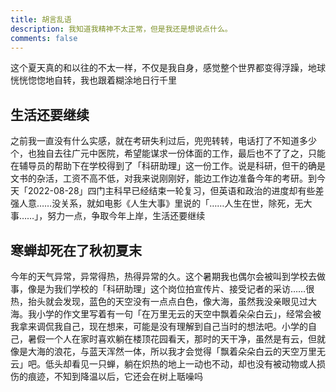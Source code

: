 ```yaml
---
title: 胡言乱语
description: 我知道我精神不太正常，但是我还是想说点什么。
comments: false
---
```


这个夏天真的和以往的不太一样，不仅是我自身，感觉整个世界都变得浮躁，地球恍恍惚惚地自转，我也跟着糊涂地日行千里

## 生活还要继续

之前我一直没有什么实感，就在考研失利过后，兜兜转转，电话打了不知道多少个，也独自去往广元中医院，希望能谋求一份体面的工作，最后也不了了之，只能在辅导员的帮助下在学校得到了「科研助理」这一份工作。说是科研，但干的确是文书的杂活，工资不高不低，对我来说刚刚好，能边工作边准备今年的考研。到今天「2022-08-28」四门主科早已经结束一轮复习，但英语和政治的进度却有些差强人意……没关系，就如电影《人生大事》里说的「……人生在世，除死，无大事……」，努力一点，争取今年上岸，生活还要继续

## 寒蝉却死在了秋初夏末

今年的天气异常，异常得热，热得异常的久。这个暑期我也偶尔会被叫到学校去做事，像是为我们学校的「科研助理」这个岗位拍宣传片、接受记者的采访……很热，抬头就会发现，蓝色的天空没有一点点白色，像大海，虽然我没亲眼见过大海。我小学的作文里写着有一句「在万里无云的天空中飘着朵朵白云」，经常会被我拿来调侃我自己，现在想来，可能是没有理解到自己当时的想法吧。小学的自己，暑假一个人在家时喜欢躺在楼顶花园看天，那时的天干净，虽然是有云，但就像是大海的浪花，与蓝天浑然一体，所以我才会觉得「飘着朵朵白云的天空万里无云」吧。低头却看见一只蝉，躺在炽热的地上一动也不动，却也没有被动物或人损伤的痕迹，不知到降温以后，它还会在树上聒噪吗
